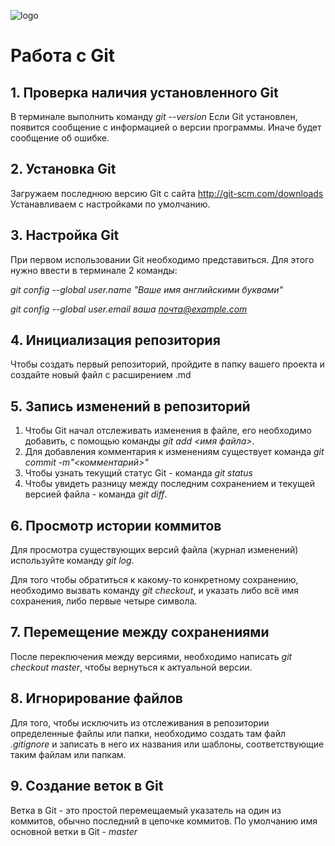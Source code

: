 ![logo](768px-Git-logo.svg.png)
# Работа с Git

## 1. Проверка наличия установленного Git

В терминале выполнить команду *git --version*
Если Git установлен, появится сообщение с информацией о версии программы. Иначе будет сообщение об ошибке.

## 2. Установка Git
Загружаем последнюю версию Git с сайта http://git-scm.com/downloads
Устанавливаем с настройками по умолчанию.

## 3. Настройка Git
При первом использовании Git необходимо представиться. Для этого нужно ввести в терминале 2 команды:

*git config --global user.name "Ваше имя английскими буквами"*

*git config --global user.email ваша почта@example.com*

## 4. Инициализация репозитория
Чтобы создать первый репозиторий, пройдите в папку вашего проекта и создайте новый файл с расширением .md

## 5. Запись изменений в репозиторий
1. Чтобы Git начал отслеживать изменения в файле, его необходимо добавить, с помощью команды *git add <имя файла>*.
2. Для добавления комментария к изменениям существует команда *git commit -m"<комментарий>"*
3. Чтобы узнать текущий статус Git - команда *git status*
4. Чтобы увидеть разницу между последним сохранением и текущей версией файла - команда *git diff*.

## 6. Просмотр истории коммитов
Для просмотра существующих версий файла (журнал изменений) используйте команду *git log*.

Для того чтобы обратиться к какому-то конкретному сохранению, необходимо вызвать команду *git checkout*, и указать либо всё имя сохранения, либо первые четыре символа.

## 7. Перемещение между сохранениями
После переключения между версиями, необходимо написать *git checkout master*, чтобы вернуться к актуальной версии.

## 8. Игнорирование файлов
Для того, чтобы исключить из отслеживания в репозитории определенные файлы или папки, необходимо создать там файл *.gitignore* и записать в него их названия или шаблоны, соответствующие таким файлам или папкам.

## 9. Создание веток в Git
Ветка в Git - это простой перемещаемый указатель на один из коммитов, обычно последний в цепочке коммитов.
По умолчанию имя основной ветки в Git - *master*
